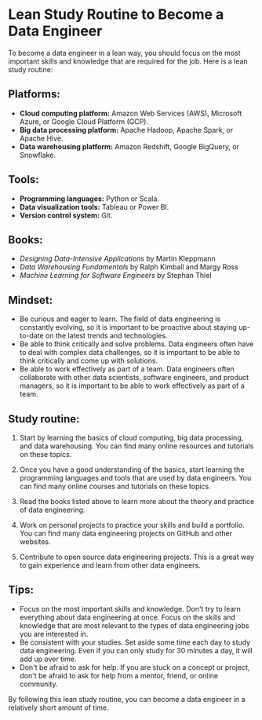 # Lean Study Routine to Become a Data Engineer

To become a data engineer in a lean way, you should focus on the most important skills and knowledge that are required for the job. Here is a lean study routine:

## Platforms:

- **Cloud computing platform:** Amazon Web Services (AWS), Microsoft Azure, or Google Cloud Platform (GCP).
- **Big data processing platform:** Apache Hadoop, Apache Spark, or Apache Hive.
- **Data warehousing platform:** Amazon Redshift, Google BigQuery, or Snowflake.

## Tools:

- **Programming languages:** Python or Scala.
- **Data visualization tools:** Tableau or Power BI.
- **Version control system:** Git.

## Books:

- *Designing Data-Intensive Applications* by Martin Kleppmann
- *Data Warehousing Fundamentals* by Ralph Kimball and Margy Ross
- *Machine Learning for Software Engineers* by Stephan Thiel

## Mindset:

- Be curious and eager to learn. The field of data engineering is constantly evolving, so it is important to be proactive about staying up-to-date on the latest trends and technologies.
- Be able to think critically and solve problems. Data engineers often have to deal with complex data challenges, so it is important to be able to think critically and come up with solutions.
- Be able to work effectively as part of a team. Data engineers often collaborate with other data scientists, software engineers, and product managers, so it is important to be able to work effectively as part of a team.

## Study routine:

1. Start by learning the basics of cloud computing, big data processing, and data warehousing. You can find many online resources and tutorials on these topics.

2. Once you have a good understanding of the basics, start learning the programming languages and tools that are used by data engineers. You can find many online courses and tutorials on these topics.

3. Read the books listed above to learn more about the theory and practice of data engineering.

4. Work on personal projects to practice your skills and build a portfolio. You can find many data engineering projects on GitHub and other websites.

5. Contribute to open source data engineering projects. This is a great way to gain experience and learn from other data engineers.

## Tips:

- Focus on the most important skills and knowledge. Don't try to learn everything about data engineering at once. Focus on the skills and knowledge that are most relevant to the types of data engineering jobs you are interested in.
- Be consistent with your studies. Set aside some time each day to study data engineering. Even if you can only study for 30 minutes a day, it will add up over time.
- Don't be afraid to ask for help. If you are stuck on a concept or project, don't be afraid to ask for help from a mentor, friend, or online community.

By following this lean study routine, you can become a data engineer in a relatively short amount of time.

